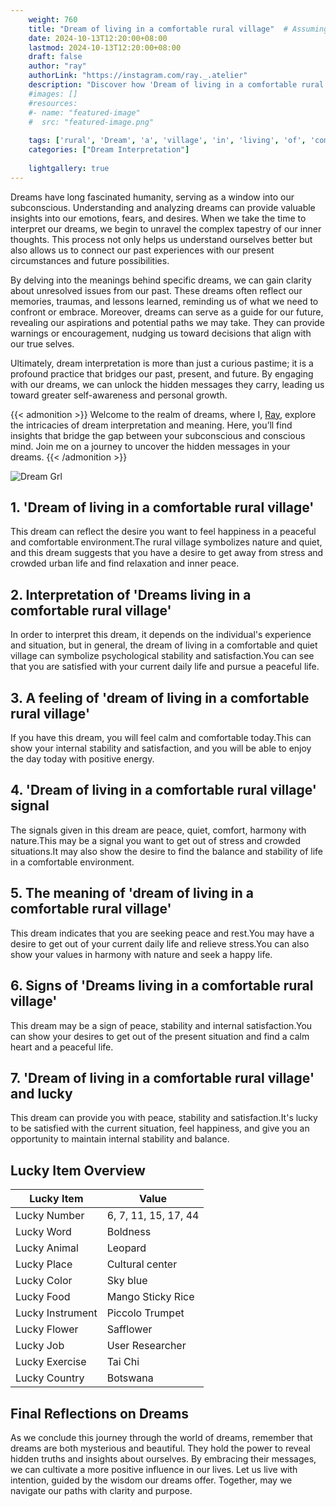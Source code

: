 ```yaml
---
    weight: 760
    title: "Dream of living in a comfortable rural village"  # Assuming 'title' column exists
    date: 2024-10-13T12:20:00+08:00
    lastmod: 2024-10-13T12:20:00+08:00
    draft: false
    author: "ray"
    authorLink: "https://instagram.com/ray._.atelier"
    description: "Discover how 'Dream of living in a comfortable rural village' can interpret your future and uncover its significant meanings in your life."
    #images: []
    #resources:
    #- name: "featured-image"
    #  src: "featured-image.png"
    
    tags: ['rural', 'Dream', 'a', 'village', 'in', 'living', 'of', 'comfortable']
    categories: ["Dream Interpretation"]
    
    lightgallery: true
---
```

    
Dreams have long fascinated humanity, serving as a window into our subconscious. Understanding and analyzing dreams can provide valuable insights into our emotions, fears, and desires. When we take the time to interpret our dreams, we begin to unravel the complex tapestry of our inner thoughts. This process not only helps us understand ourselves better but also allows us to connect our past experiences with our present circumstances and future possibilities.

By delving into the meanings behind specific dreams, we can gain clarity about unresolved issues from our past. These dreams often reflect our memories, traumas, and lessons learned, reminding us of what we need to confront or embrace. Moreover, dreams can serve as a guide for our future, revealing our aspirations and potential paths we may take. They can provide warnings or encouragement, nudging us toward decisions that align with our true selves.

Ultimately, dream interpretation is more than just a curious pastime; it is a profound practice that bridges our past, present, and future. By engaging with our dreams, we can unlock the hidden messages they carry, leading us toward greater self-awareness and personal growth.

{{< admonition >}}
Welcome to the realm of dreams, where I, [Ray](https://instagram.com/ray._.atelier), explore the intricacies of dream interpretation and meaning. Here, you’ll find insights that bridge the gap between your subconscious and conscious mind. Join me on a journey to uncover the hidden messages in your dreams.
{{< /admonition >}}

![Dream Grl](https://cdn.pixabay.com/photo/2017/11/02/03/35/gothic-2910057_1280.jpg "Dream Grl")

## 1. 'Dream of living in a comfortable rural village'
This dream can reflect the desire you want to feel happiness in a peaceful and comfortable environment.The rural village symbolizes nature and quiet, and this dream suggests that you have a desire to get away from stress and crowded urban life and find relaxation and inner peace.

## 2. Interpretation of 'Dreams living in a comfortable rural village'
In order to interpret this dream, it depends on the individual's experience and situation, but in general, the dream of living in a comfortable and quiet village can symbolize psychological stability and satisfaction.You can see that you are satisfied with your current daily life and pursue a peaceful life.

## 3. A feeling of 'dream of living in a comfortable rural village'
If you have this dream, you will feel calm and comfortable today.This can show your internal stability and satisfaction, and you will be able to enjoy the day today with positive energy.

## 4. 'Dream of living in a comfortable rural village' signal
The signals given in this dream are peace, quiet, comfort, harmony with nature.This may be a signal you want to get out of stress and crowded situations.It may also show the desire to find the balance and stability of life in a comfortable environment.

## 5. The meaning of 'dream of living in a comfortable rural village'
This dream indicates that you are seeking peace and rest.You may have a desire to get out of your current daily life and relieve stress.You can also show your values in harmony with nature and seek a happy life.

## 6. Signs of 'Dreams living in a comfortable rural village'
This dream may be a sign of peace, stability and internal satisfaction.You can show your desires to get out of the present situation and find a calm heart and a peaceful life.

## 7. 'Dream of living in a comfortable rural village' and lucky
This dream can provide you with peace, stability and satisfaction.It's lucky to be satisfied with the current situation, feel happiness, and give you an opportunity to maintain internal stability and balance.

## Lucky Item Overview
| Lucky Item          | Value              |
|---------------|--------------------|
| Lucky Number        | 6, 7, 11, 15, 17, 44  |
| Lucky Word          | Boldness |
| Lucky Animal        | Leopard |
| Lucky Place         | Cultural center     |
| Lucky Color         | Sky blue     |
| Lucky Food          | Mango Sticky Rice      |
| Lucky Instrument    | Piccolo Trumpet |
| Lucky Flower        | Safflower    |
| Lucky Job           | User Researcher       |
| Lucky Exercise      | Tai Chi  |
| Lucky Country       | Botswana    |


##  Final Reflections on Dreams

As we conclude this journey through the world of dreams, remember that dreams are both mysterious and beautiful. They hold the power to reveal hidden truths and insights about ourselves. By embracing their messages, we can cultivate a more positive influence in our lives. Let us live with intention, guided by the wisdom our dreams offer. Together, may we navigate our paths with clarity and purpose.
